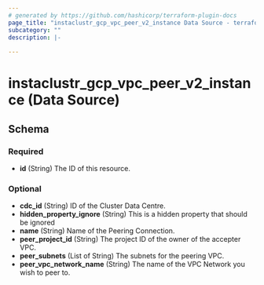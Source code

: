 ```yaml
---
# generated by https://github.com/hashicorp/terraform-plugin-docs
page_title: "instaclustr_gcp_vpc_peer_v2_instance Data Source - terraform-provider-instaclustr"
subcategory: ""
description: |-
  
---
```


# instaclustr_gcp_vpc_peer_v2_instance (Data Source)





<!-- schema generated by tfplugindocs -->
## Schema

### Required

- **id** (String) The ID of this resource.

### Optional

- **cdc_id** (String) ID of the Cluster Data Centre.
- **hidden_property_ignore** (String) This is a hidden property that should be ignored
- **name** (String) Name of the Peering Connection.
- **peer_project_id** (String) The project ID of the owner of the accepter VPC.
- **peer_subnets** (List of String) The subnets for the peering VPC.
- **peer_vpc_network_name** (String) The name of the VPC Network you wish to peer to.


